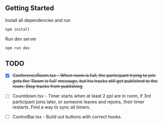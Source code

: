 

## Getting Started

Install all dependencies and run 

```bash
npm install
```

Run dev server

```bash
npm run dev
```

## TODO

- [x] ~~ConferenceRoom.tsx - When room is full, the participant trying to join gets the 'Room is full' message, but his tracks still get published to the room. Stop tracks from publishing~~
- [ ] Countdown.tsx - Timer starts when at least 2 ppl are in room, if 3rd participant joins later, or someone leaves and rejoins, their timer restarts. Find a way to sync all timers.
- [ ] ControlBar.tsx - Build out buttons with correct hooks.


